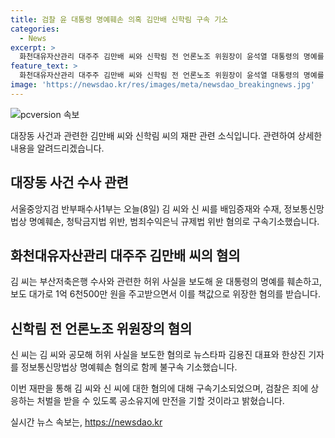 ```yaml
---
title: 검찰 윤 대통령 명예훼손 의혹 김만배 신학림 구속 기소
categories:
  - News
excerpt: >
  화천대유자산관리 대주주 김만배 씨와 신학림 전 언론노조 위원장이 윤석열 대통령의 명예를 훼손한 혐의로 재판에 넘겨졌습니다. 김 씨와 신 씨는 윤 대통령의 명예를 훼손하고 돈을 주고받으며 허위 사실을 보도한 혐의로 기소됐습니다. 뉴스타파 관련 인물들도 명예훼손 혐의로 기소되었습니다. 검찰은 이들의 죄에 상응하는 처벌을 받을 것이라 밝혔습니다.
feature_text: >
  화천대유자산관리 대주주 김만배 씨와 신학림 전 언론노조 위원장이 윤석열 대통령의 명예를 훼손한 혐의로 재판에 넘겨졌습니다. 김 씨와 신 씨는 윤 대통령의 명예를 훼손하고 돈을 주고받으며 허위 사실을 보도한 혐의로 기소됐습니다. 뉴스타파 관련 인물들도 명예훼손 혐의로 기소되었습니다. 검찰은 이들의 죄에 상응하는 처벌을 받을 것이라 밝혔습니다.
image: 'https://newsdao.kr/res/images/meta/newsdao_breakingnews.jpg'
---
```


<p><img src="https://newsdao.kr/res/images/meta/newsdao_breakingnews.jpg" alt="pcversion 속보" /></p>

<p>대장동 사건과 관련한 김만배 씨와 신학림 씨의 재판 관련 소식입니다. 관련하여 상세한 내용을 알려드리겠습니다.</p>

<h2 data-ke-size="size26">대장동 사건 수사 관련</h2>

<p data-ke-size="size16">서울중앙지검 반부패수사1부는 오늘(8일) 김 씨와 신 씨를 배임증재와 수재, 정보통신망법상 명예훼손, 청탁금지법 위반, 범죄수익은닉 규제법 위반 혐의로 구속기소했습니다.</p>

<h2 data-ke-size="size26">화천대유자산관리 대주주 김만배 씨의 혐의</h2>

<p data-ke-size="size16">김 씨는 부산저축은행 수사와 관련한 허위 사실을 보도해 윤 대통령의 명예를 훼손하고, 보도 대가로 1억 6천500만 원을 주고받으면서 이를 책값으로 위장한 혐의를 받습니다.</p>

<h2 data-ke-size="size26">신학림 전 언론노조 위원장의 혐의</h2>

<p data-ke-size="size16">신 씨는 김 씨와 공모해 허위 사실을 보도한 혐의로 뉴스타파 김용진 대표와 한상진 기자를 정보통신망법상 명예훼손 혐의로 함께 불구속 기소했습니다.</p>

<p>이번 재판을 통해 김 씨와 신 씨에 대한 혐의에 대해 구속기소되었으며, 검찰은 죄에 상응하는 처벌을 받을 수 있도록 공소유지에 만전을 기할 것이라고 밝혔습니다.</p>
실시간 뉴스 속보는, <a href="https://newsdao.kr" rel="dofollow">https://newsdao.kr</a>


